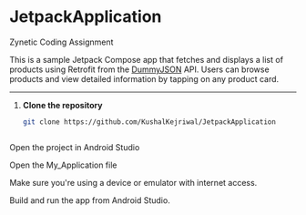 # JetpackApplication
 Zynetic Coding Assignment

This is a sample Jetpack Compose app that fetches and displays a list of products using Retrofit from the [DummyJSON](https://dummyjson.com/products) API. Users can browse products and view detailed information by tapping on any product card.

---


1. **Clone the repository**

   ```bash
   git clone https://github.com/KushalKejriwal/JetpackApplication


   
Open the project in Android Studio

Open the My_Application file

Make sure you're using a device or emulator with internet access.

Build and run the app from Android Studio.